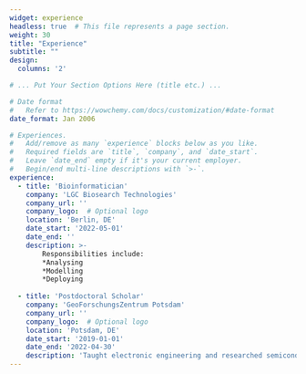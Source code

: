 ```yaml
---
widget: experience
headless: true  # This file represents a page section.
weight: 30
title: "Experience"
subtitle: ""
design:
  columns: '2'

# ... Put Your Section Options Here (title etc.) ...

# Date format
#   Refer to https://wowchemy.com/docs/customization/#date-format
date_format: Jan 2006

# Experiences.
#   Add/remove as many `experience` blocks below as you like.
#   Required fields are `title`, `company`, and `date_start`.
#   Leave `date_end` empty if it's your current employer.
#   Begin/end multi-line descriptions with `>-`.
experience:
  - title: 'Bioinformatician'
    company: 'LGC Biosearch Technologies'
    company_url: ''
    company_logo:  # Optional logo
    location: 'Berlin, DE'
    date_start: '2022-05-01'
    date_end: ''
    description: >-
        Responsibilities include:
        *Analysing
        *Modelling
        *Deploying
                
  - title: 'Postdoctoral Scholar'
    company: 'GeoForschungsZentrum Potsdam'
    company_url: ''
    company_logo:  # Optional logo
    location: 'Potsdam, DE'
    date_start: '2019-01-01'
    date_end: '2022-04-30'
    description: 'Taught electronic engineering and researched semiconductor physics.'
---
```

